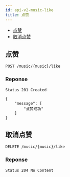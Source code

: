 ```yaml
---
id: api-v2-music-like
title: 点赞
---
```


- [点赞](#like)
- [取消点赞](#cancel-like)

<a name="like"></a>
## 点赞

```
POST /music/{music}/like
```

### Reponse

```
Status 201 Created
```

```json5
{
    "message": [
        "点赞成功"
    ]
}
```

<a name="cancel-like"></a>
## 取消点赞

```
DELETE /music/{music}/like
```

### Reponse

```
Status 204 No Content
```